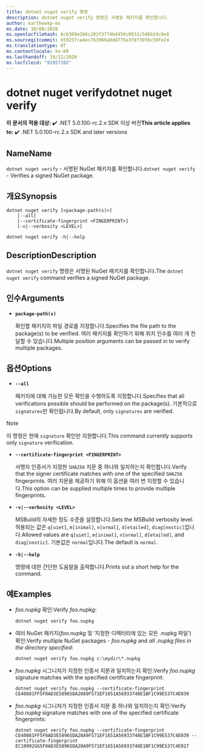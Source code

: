 ```yaml
---
title: dotnet nuget verify 명령
description: dotnet nuget verify 명령은 서명된 패키지를 확인합니다.
author: kartheekp-ms
ms.date: 10/08/2020
ms.openlocfilehash: 6cb368e2b6c203f3774b4450c0831c5d6b2dc0e8
ms.sourcegitcommit: b59237ca4ec763969a0dd775a3f8f39f8c59fe24
ms.translationtype: HT
ms.contentlocale: ko-KR
ms.lasthandoff: 10/12/2020
ms.locfileid: "91957102"
---
```

# <a name="dotnet-nuget-verify"></a><span data-ttu-id="8d518-103">dotnet nuget verify</span><span class="sxs-lookup"><span data-stu-id="8d518-103">dotnet nuget verify</span></span>

<span data-ttu-id="8d518-104">**이 문서의 적용 대상:** ✔️ .NET 5.0.100-rc.2.x SDK 이상 버전</span><span class="sxs-lookup"><span data-stu-id="8d518-104">**This article applies to:** ✔️ .NET 5.0.100-rc.2.x SDK and later versions</span></span>

## <a name="name"></a><span data-ttu-id="8d518-105">Name</span><span class="sxs-lookup"><span data-stu-id="8d518-105">Name</span></span>

<span data-ttu-id="8d518-106">`dotnet nuget verify` - 서명된 NuGet 패키지를 확인합니다.</span><span class="sxs-lookup"><span data-stu-id="8d518-106">`dotnet nuget verify` - Verifies a signed NuGet package.</span></span>

## <a name="synopsis"></a><span data-ttu-id="8d518-107">개요</span><span class="sxs-lookup"><span data-stu-id="8d518-107">Synopsis</span></span>

```dotnetcli
dotnet nuget verify [<package-path(s)>]
    [--all]
    [--certificate-fingerprint <FINGERPRINT>]
    [-v|--verbosity <LEVEL>]

dotnet nuget verify -h|--help
```

## <a name="description"></a><span data-ttu-id="8d518-108">Description</span><span class="sxs-lookup"><span data-stu-id="8d518-108">Description</span></span>

<span data-ttu-id="8d518-109">`dotnet nuget verify` 명령은 서명된 NuGet 패키지를 확인합니다.</span><span class="sxs-lookup"><span data-stu-id="8d518-109">The `dotnet nuget verify` command verifies a signed NuGet package.</span></span>

## <a name="arguments"></a><span data-ttu-id="8d518-110">인수</span><span class="sxs-lookup"><span data-stu-id="8d518-110">Arguments</span></span>

- **`package-path(s)`**

  <span data-ttu-id="8d518-111">확인할 패키지의 파일 경로를 지정합니다.</span><span class="sxs-lookup"><span data-stu-id="8d518-111">Specifies the file path to the package(s) to be verified.</span></span> <span data-ttu-id="8d518-112">여러 패키지를 확인하기 위해 위치 인수를 여러 개 전달할 수 있습니다.</span><span class="sxs-lookup"><span data-stu-id="8d518-112">Multiple position arguments can be passed in to verify multiple packages.</span></span>

## <a name="options"></a><span data-ttu-id="8d518-113">옵션</span><span class="sxs-lookup"><span data-stu-id="8d518-113">Options</span></span>

- **`--all`**

  <span data-ttu-id="8d518-114">패키지에 대해 가능한 모든 확인을 수행하도록 지정합니다.</span><span class="sxs-lookup"><span data-stu-id="8d518-114">Specifies that all verifications possible should be performed on the package(s).</span></span> <span data-ttu-id="8d518-115">기본적으로 `signatures`만 확인됩니다.</span><span class="sxs-lookup"><span data-stu-id="8d518-115">By default, only `signatures` are verified.</span></span>

> [!NOTE]
> <span data-ttu-id="8d518-116">이 명령은 현재 `signature` 확인만 지원합니다.</span><span class="sxs-lookup"><span data-stu-id="8d518-116">This command currently supports only `signature` verification.</span></span>

- **`--certificate-fingerprint <FINGERPRINT>`**

  <span data-ttu-id="8d518-117">서명자 인증서가 지정한 `SHA256` 지문 중 하나와 일치하는지 확인합니다.</span><span class="sxs-lookup"><span data-stu-id="8d518-117">Verify that the signer certificate matches with one of the specified `SHA256` fingerprints.</span></span> <span data-ttu-id="8d518-118">여러 지문을 제공하기 위해 이 옵션을 여러 번 지정할 수 있습니다.</span><span class="sxs-lookup"><span data-stu-id="8d518-118">This option can be supplied multiple times to provide multiple fingerprints.</span></span>

* **`-v|--verbosity <LEVEL>`**

  <span data-ttu-id="8d518-119">MSBuild의 자세한 정도 수준을 설정합니다.</span><span class="sxs-lookup"><span data-stu-id="8d518-119">Sets the MSBuild verbosity level.</span></span> <span data-ttu-id="8d518-120">허용되는 값은 `q[uiet]`, `m[inimal]`, `n[ormal]`, `d[etailed]`, `diag[nostic]`입니다.</span><span class="sxs-lookup"><span data-stu-id="8d518-120">Allowed values are `q[uiet]`, `m[inimal]`, `n[ormal]`, `d[etailed]`, and `diag[nostic]`.</span></span> <span data-ttu-id="8d518-121">기본값은 `normal`입니다.</span><span class="sxs-lookup"><span data-stu-id="8d518-121">The default is `normal`.</span></span>

* **`-h|--help`**

  <span data-ttu-id="8d518-122">명령에 대한 간단한 도움말을 출력합니다.</span><span class="sxs-lookup"><span data-stu-id="8d518-122">Prints out a short help for the command.</span></span>

## <a name="examples"></a><span data-ttu-id="8d518-123">예</span><span class="sxs-lookup"><span data-stu-id="8d518-123">Examples</span></span>

- <span data-ttu-id="8d518-124">*foo.nupkg* 확인:</span><span class="sxs-lookup"><span data-stu-id="8d518-124">Verify *foo.nupkg*:</span></span>

  ```dotnetcli
  dotnet nuget verify foo.nupkg
  ```

- <span data-ttu-id="8d518-125">여러 NuGet 패키지(*foo.nupkg* 및 ‘지정한 디렉터리에 있는 모든 .nupkg 파일’) 확인:</span><span class="sxs-lookup"><span data-stu-id="8d518-125">Verify multiple NuGet packages - *foo.nupkg* and *all .nupkg files in the directory specified*:</span></span>

  ```dotnetcli
  dotnet nuget verify foo.nupkg c:\mydir\*.nupkg
  ```

- <span data-ttu-id="8d518-126">*foo.nupkg* 시그니처가 지정한 인증서 지문과 일치하는지 확인:</span><span class="sxs-lookup"><span data-stu-id="8d518-126">Verify *foo.nupkg* signature matches with the specified certificate fingerprint:</span></span>

  ```dotnetcli
  dotnet nuget verify foo.nupkg --certificate-fingerprint CE40881FF5F0AD3E58965DA20A9F571EF1651A56933748E1BF1C99E537C4E039
  ```

- <span data-ttu-id="8d518-127">*foo.nupkg* 시그니처가 지정한 인증서 지문 중 하나와 일치하는지 확인:</span><span class="sxs-lookup"><span data-stu-id="8d518-127">Verify *foo.nupkg* signature matches with one of the specified certificate fingerprints:</span></span>

  ```dotnetcli
  dotnet nuget verify foo.nupkg --certificate-fingerprint CE40881FF5F0AD3E58965DA20A9F571EF1651A56933748E1BF1C99E537C4E039 --certificate-fingerprint EC10992GG5F0AD3E58965DA20A9F571EF1651A56933748E1BF1C99E537C4E027
  ```
